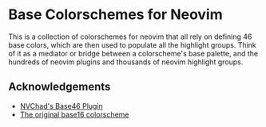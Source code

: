 # Base Colorschemes for Neovim

This is a collection of colorschemes for neovim that all rely on defining 46
base colors, which are then used to populate all the highlight groups. Think of
it as a mediator or bridge between a colorscheme's base palette, and the
hundreds of neovim plugins and thousands of neovim highlight groups.

## Acknowledgements

- [NVChad's Base46 Plugin](https://github.com/NvChad/base46/tree/master)
- [The original base16 colorscheme](https://github.com/chriskempson/base16/blob/master/styling.md)
